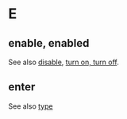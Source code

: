 # E

## enable, enabled


See also [disable](), [turn on, turn off]().

## enter


See also [type](t.md)
